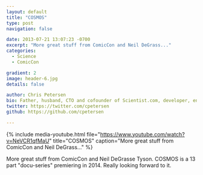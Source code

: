 ```yaml
---
layout: default
title: "COSMOS"
type: post
navigation: false

date: 2013-07-21 13:07:23 -0700
excerpt: "More great stuff from ComicCon and Neil DeGrass..."
categories:
  - Science
  - ComicCon

gradient: 2
image: header-6.jpg
details: false

author: Chris Petersen
bio: Father, husband, CTO and cofounder of Scientist.com, developer, entrepreneur and technologist.
twitter: https://twitter.com/cpetersen
github: https://github.com/cpetersen

---
```


{% include media-youtube.html file="https://www.youtube.com/watch?v=NeVCR1qfMaU" title="COSMOS" caption="More great stuff from ComicCon and Neil DeGrass..." %}

More great stuff from ComicCon and Neil DeGrasse Tyson. COSMOS is a 13 part "docu-series" premiering in 2014. Really looking forward to it.

